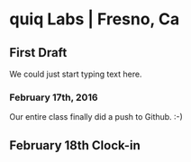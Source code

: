 # quiq Labs | Fresno, Ca
## First Draft
<p>We could just start typing text here.</p>

### February 17th, 2016
<p>Our entire class finally did a push to Github. :-)</p>

## February 18th Clock-in
